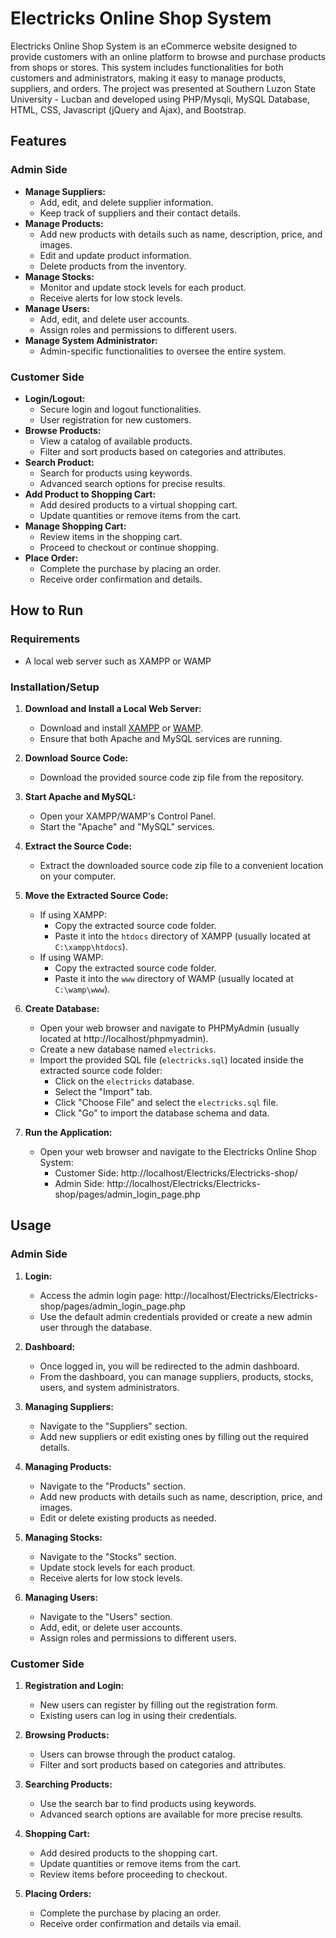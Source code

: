 # Electricks Online Shop System

Electricks Online Shop System is an eCommerce website designed to provide customers with an online platform to browse and purchase products from shops or stores. This system includes functionalities for both customers and administrators, making it easy to manage products, suppliers, and orders. The project was presented at Southern Luzon State University - Lucban and developed using PHP/Mysqli, MySQL Database, HTML, CSS, Javascript (jQuery and Ajax), and Bootstrap.

## Features

### Admin Side
- **Manage Suppliers:**
  - Add, edit, and delete supplier information.
  - Keep track of suppliers and their contact details.
- **Manage Products:**
  - Add new products with details such as name, description, price, and images.
  - Edit and update product information.
  - Delete products from the inventory.
- **Manage Stocks:**
  - Monitor and update stock levels for each product.
  - Receive alerts for low stock levels.
- **Manage Users:**
  - Add, edit, and delete user accounts.
  - Assign roles and permissions to different users.
- **Manage System Administrator:**
  - Admin-specific functionalities to oversee the entire system.

### Customer Side
- **Login/Logout:**
  - Secure login and logout functionalities.
  - User registration for new customers.
- **Browse Products:**
  - View a catalog of available products.
  - Filter and sort products based on categories and attributes.
- **Search Product:**
  - Search for products using keywords.
  - Advanced search options for precise results.
- **Add Product to Shopping Cart:**
  - Add desired products to a virtual shopping cart.
  - Update quantities or remove items from the cart.
- **Manage Shopping Cart:**
  - Review items in the shopping cart.
  - Proceed to checkout or continue shopping.
- **Place Order:**
  - Complete the purchase by placing an order.
  - Receive order confirmation and details.

## How to Run

### Requirements
- A local web server such as XAMPP or WAMP

### Installation/Setup
1. **Download and Install a Local Web Server:**
    - Download and install [XAMPP](https://www.apachefriends.org/index.html) or [WAMP](http://www.wampserver.com/en/).
    - Ensure that both Apache and MySQL services are running.

2. **Download Source Code:**
    - Download the provided source code zip file from the repository.

3. **Start Apache and MySQL:**
    - Open your XAMPP/WAMP's Control Panel.
    - Start the "Apache" and "MySQL" services.

4. **Extract the Source Code:**
    - Extract the downloaded source code zip file to a convenient location on your computer.

5. **Move the Extracted Source Code:**
    - If using XAMPP:
      - Copy the extracted source code folder.
      - Paste it into the `htdocs` directory of XAMPP (usually located at `C:\xampp\htdocs`).
    - If using WAMP:
      - Copy the extracted source code folder.
      - Paste it into the `www` directory of WAMP (usually located at `C:\wamp\www`).

6. **Create Database:**
    - Open your web browser and navigate to PHPMyAdmin (usually located at http://localhost/phpmyadmin).
    - Create a new database named `electricks`.
    - Import the provided SQL file (`electricks.sql`) located inside the extracted source code folder:
      - Click on the `electricks` database.
      - Select the "Import" tab.
      - Click "Choose File" and select the `electricks.sql` file.
      - Click "Go" to import the database schema and data.


8. **Run the Application:**
    - Open your web browser and navigate to the Electricks Online Shop System:
      - Customer Side: http://localhost/Electricks/Electricks-shop/
      - Admin Side: http://localhost/Electricks/Electricks-shop/pages/admin_login_page.php

## Usage

### Admin Side
1. **Login:**
   - Access the admin login page: http://localhost/Electricks/Electricks-shop/pages/admin_login_page.php
   - Use the default admin credentials provided or create a new admin user through the database.

2. **Dashboard:**
   - Once logged in, you will be redirected to the admin dashboard.
   - From the dashboard, you can manage suppliers, products, stocks, users, and system administrators.

3. **Managing Suppliers:**
   - Navigate to the "Suppliers" section.
   - Add new suppliers or edit existing ones by filling out the required details.

4. **Managing Products:**
   - Navigate to the "Products" section.
   - Add new products with details such as name, description, price, and images.
   - Edit or delete existing products as needed.

5. **Managing Stocks:**
   - Navigate to the "Stocks" section.
   - Update stock levels for each product.
   - Receive alerts for low stock levels.

6. **Managing Users:**
   - Navigate to the "Users" section.
   - Add, edit, or delete user accounts.
   - Assign roles and permissions to different users.

### Customer Side
1. **Registration and Login:**
   - New users can register by filling out the registration form.
   - Existing users can log in using their credentials.

2. **Browsing Products:**
   - Users can browse through the product catalog.
   - Filter and sort products based on categories and attributes.

3. **Searching Products:**
   - Use the search bar to find products using keywords.
   - Advanced search options are available for more precise results.

4. **Shopping Cart:**
   - Add desired products to the shopping cart.
   - Update quantities or remove items from the cart.
   - Review items before proceeding to checkout.

5. **Placing Orders:**
   - Complete the purchase by placing an order.
   - Receive order confirmation and details via email.




